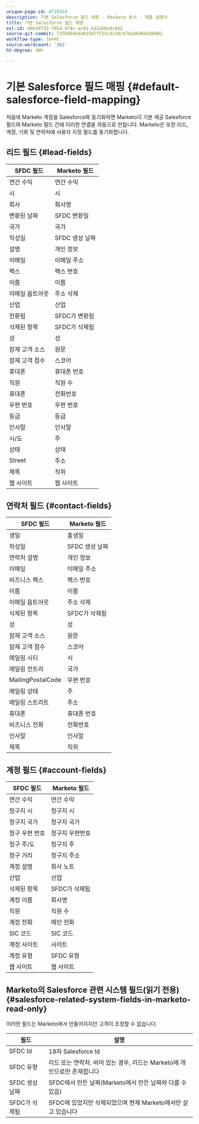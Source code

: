 ```yaml
---
unique-page-id: 4719314
description: 기본 Salesforce 필드 매핑 - Marketo 문서 - 제품 설명서
title: 기본 Salesforce 필드 매핑
exl-id: d6639733-f85d-4f4c-ac41-5d2a68a9c6b2
source-git-commit: 7376804bda915d7ff25cdc50cb78a6686bd36882
workflow-type: tm+mt
source-wordcount: '362'
ht-degree: 40%

---
```


# 기본 Salesforce 필드 매핑 {#default-salesforce-field-mapping}

처음에 Marketo 계정을 Salesforce와 동기화하면 Marketo이 기본 제공 Salesforce 필드와 Marketo 필드 간에 이러한 연결을 자동으로 만듭니다. Marketo은 또한 리드, 계정, 기회 및 연락처에 사용자 지정 필드를 동기화합니다.

## 리드 필드 {#lead-fields}

| SFDC 필드 | Marketo 필드 |
|---|---|
| 연간 수익 | 연간 수익 |
| 시 | 시 |
| 회사 | 회사명 |
| 변환된 날짜 | SFDC 변환일 |
| 국가 | 국가 |
| 작성일 | SFDC 생성 날짜 |
| 설명 | 개인 정보 |
| 이메일 | 이메일 주소 |
| 팩스 | 팩스 번호 |
| 이름 | 이름 |
| 이메일 옵트아웃 | 주소 삭제 |
| 산업 | 산업 |
| 전환됨 | SFDC가 변환됨 |
| 삭제된 항목 | SFDC가 삭제됨 |
| 성 | 성 |
| 잠재 고객 소스 | 원문 |
| 잠재 고객 점수 | 스코어 |
| 휴대폰 | 휴대폰 번호 |
| 직원 | 직원 수 |
| 휴대폰 | 전화번호 |
| 우편 번호 | 우편 번호 |
| 등급 | 등급 |
| 인사말 | 인사말 |
| 시/도 | 주 |
| 상태 | 상태 |
| Street | 주소 |
| 제목 | 직위 |
| 웹 사이트 | 웹 사이트 |

## 연락처 필드 {#contact-fields}

| SFDC 필드 | Marketo 필드 |
|---|---|
| 생일 | 출생일 |
| 작성일 | SFDC 생성 날짜 |
| 연락처 설명 | 개인 정보 |
| 이메일 | 이메일 주소 |
| 비즈니스 팩스 | 팩스 번호 |
| 이름 | 이름 |
| 이메일 옵트아웃 | 주소 삭제 |
| 삭제된 항목 | SFDC가 삭제됨 |
| 성 | 성 |
| 잠재 고객 소스 | 원문 |
| 잠재 고객 점수 | 스코어 |
| 메일링 시티 | 시 |
| 메일링 컨트리 | 국가 |
| MailingPostalCode | 우편 번호 |
| 메일링 상태 | 주 |
| 메일링 스트리트 | 주소 |
| 휴대폰 | 휴대폰 번호 |
| 비즈니스 전화 | 전화번호 |
| 인사말 | 인사말 |
| 제목 | 직위 |

## 계정 필드 {#account-fields}

| SFDC 필드 | Marketo 필드 |
|---|---|
| 연간 수익 | 연간 수익 |
| 청구지 시 | 청구지 시 |
| 청구지 국가 | 청구지 국가 |
| 청구 우편 번호 | 청구지 우편번호 |
| 청구 주/도 | 청구지 주 |
| 청구 거리 | 청구지 주소 |
| 계정 설명 | 회사 노트 |
| 산업 | 산업 |
| 삭제된 항목 | SFDC가 삭제됨 |
| 계정 이름 | 회사명 |
| 직원 | 직원 수 |
| 계정 전화 | 메인 전화 |
| SIC 코드 | SIC 코드 |
| 계정 사이트 | 사이트 |
| 계정 유형 | SFDC 유형 |
| 웹 사이트 | 웹 사이트 |

## Marketo의 Salesforce 관련 시스템 필드(읽기 전용) {#salesforce-related-system-fields-in-marketo-read-only}

이러한 필드는 Marketo에서 만들어지지만 고객이 조정할 수 없습니다.

| 필드 | 설명 |
|---|---|
| SFDC Id | 18자 Salesforce Id |
| SFDC 유형 | 리드 또는 연락처. 비어 있는 경우, 리드는 Marketo에 개인으로만 존재합니다 |
| SFDC 생성 날짜 | SFDC에서 만든 날짜(Marketo에서 만든 날짜와 다를 수 있음) |
| SFDC가 삭제됨 | SFDC에 있었지만 삭제되었으며 현재 Marketo에서만 살고 있습니다 |
